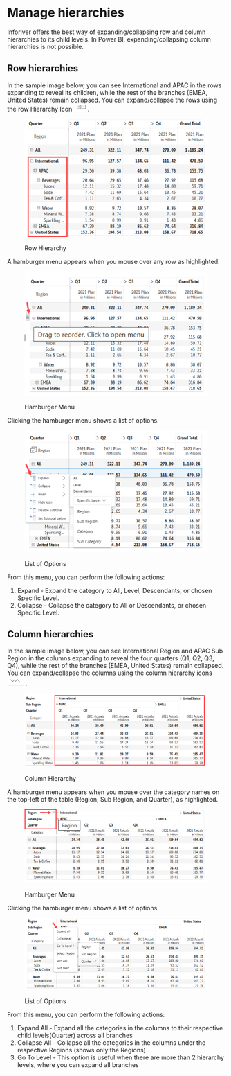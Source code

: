 # Manage hierarchies

Inforiver offers the best way of expanding/collapsing row and column hierarchies to its child levels. In Power BI, expanding/collapsing column hierarchies is not possible.

## Row hierarchies

In the sample image below, you can see International and APAC in the rows expanding to reveal its children, while the rest of the branches (EMEA, United States) remain collapsed. You can expand/collapse the rows using the row Hierarchy Icon ![](<../../.gitbook/assets/image (19).png>).

<figure><img src="../../.gitbook/assets/Row hierarchy (1).png" alt=""><figcaption><p>Row Hierarchy</p></figcaption></figure>

A hamburger menu appears when you mouse over any row as highlighted.

<figure><img src="../../.gitbook/assets/Hamburger Menu.png" alt=""><figcaption><p>Hamburger Menu</p></figcaption></figure>

Clicking the hamburger menu shows a list of options.

<figure><img src="../../.gitbook/assets/ExpandRow.png" alt=""><figcaption><p>List of Options</p></figcaption></figure>

From this menu, you can perform the following actions:

1. Expand - Expand the category to All, Level, Descendants, or chosen Specific Level.
2. Collapse - Collapse the category to All or Descendants, or chosen Specific Level.

## Column hierarchies

In the sample image below, you can see International Region and APAC Sub Region in the columns expanding to reveal the four quarters (Q1, Q2, Q3, Q4), while the rest of the branches (EMEA, United States) remain collapsed. You can expand/collapse the columns using the column hierarchy icons ![](<../../.gitbook/assets/image (18).png>) .

<figure><img src="../../.gitbook/assets/Column ExpandCollapse.png" alt=""><figcaption><p>Column Hierarchy</p></figcaption></figure>

A hamburger menu appears when you mouse over the category names on the top-left of the table (Region, Sub Region, and Quarter), as highlighted.

<figure><img src="../../.gitbook/assets/column expand.png" alt=""><figcaption><p>Hamburger Menu</p></figcaption></figure>

Clicking the hamburger menu shows a list of options.

<figure><img src="../../.gitbook/assets/Expand.png" alt=""><figcaption><p>List of Options</p></figcaption></figure>

From this menu, you can perform the following actions:

1. Expand All - Expand all the categories in the columns to their respective child levels(Quarter) across all branches
2. Collapse All - Collapse all the categories in the columns under the respective Regions (shows only the Regions)
3. Go To Level - This option is useful when there are more than 2 hierarchy levels, where you can expand all branches
